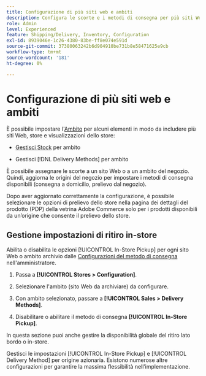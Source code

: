 ```yaml
---
title: Configurazione di più siti web e ambiti
description: Configura le scorte e i metodi di consegna per più siti Web e ambiti di archiviazione.
role: Admin
level: Experienced
feature: Shipping/Delivery, Inventory, Configuration
exl-id: 8939046e-1c26-4380-83be-ff8e074e591d
source-git-commit: 37380063242b6d904910be731b8e58471625e9cb
workflow-type: tm+mt
source-wordcount: '181'
ht-degree: 0%

---
```


# Configurazione di più siti web e ambiti

È possibile impostare l&#39;[Ambito](https://experienceleague.adobe.com/en/docs/commerce-admin/start/setup/websites-stores-views#scope-settings) per alcuni elementi in modo da includere più siti Web, store e visualizzazioni dello store:

- [Gestisci Stock](https://experienceleague.adobe.com/en/docs/commerce-admin/inventory/stocks/stocks-manage) per ambito

- Gestisci [!DNL Delivery Methods] per ambito

È possibile assegnare le scorte a un sito Web o a un ambito del negozio. Quindi, aggiorna le origini del negozio per impostare i metodi di consegna disponibili (consegna a domicilio, prelievo dal negozio).

Dopo aver aggiornato correttamente la configurazione, è possibile selezionare le opzioni di prelievo dello store nella pagina dei dettagli del prodotto (PDP) della vetrina Adobe Commerce solo per i prodotti disponibili da un’origine che consente il prelievo dello store.

## Gestione impostazioni di ritiro in-store

Abilita o disabilita le opzioni [!UICONTROL In-Store Pickup] per ogni sito Web o ambito archivio dalle [Configurazioni del metodo di consegna](enable-general.md#delivery-methods) nell&#39;amministratore.

1. Passa a **[!UICONTROL Stores > Configuration]**.

1. Selezionare l&#39;ambito (sito Web da archiviare) da configurare.

1. Con ambito selezionato, passare a **[!UICONTROL Sales > Delivery Methods]**.

1. Disabilitare o abilitare il metodo di consegna **[!UICONTROL In-Store Pickup]**.

In questa sezione puoi anche gestire la disponibilità globale del ritiro lato bordo o in-store.

Gestisci le impostazioni [!UICONTROL In-Store Pickup] e [!UICONTROL Delivery Method] per origine azionaria. Esistono numerose altre configurazioni per garantire la massima flessibilità nell’implementazione.
